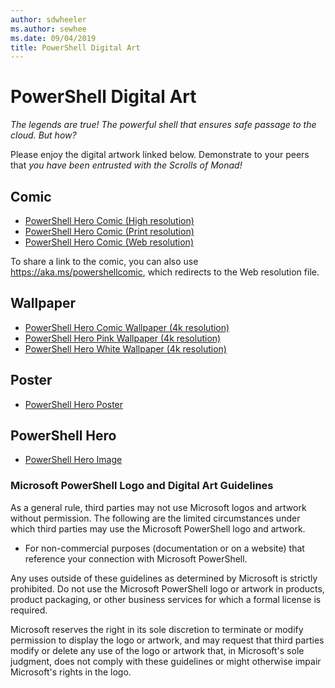 ```yaml
---
author: sdwheeler
ms.author: sewhee
ms.date: 09/04/2019
title: PowerShell Digital Art
---
```

# PowerShell Digital Art

*The legends are true! The powerful shell that ensures safe passage to the cloud. But how?*

Please enjoy the digital artwork linked below. Demonstrate to your peers that *you have been
entrusted with the Scrolls of Monad!*

## Comic

- [PowerShell Hero Comic (High resolution)](https://aka.ms/powershellherocomic_highres)
- [PowerShell Hero Comic (Print resolution)](https://aka.ms/powershellherocomic_print)
- [PowerShell Hero Comic (Web resolution)](https://aka.ms/powershellherocomic_web)

To share a link to the comic, you can also use <https://aka.ms/powershellcomic>, which redirects to
the Web resolution file.

## Wallpaper

- [PowerShell Hero Comic Wallpaper (4k resolution)](https://aka.ms/powershellherowallpaper)
- [PowerShell Hero Pink Wallpaper (4k resolution)](https://aka.ms/powershellherowallpaper1)
- [PowerShell Hero White Wallpaper (4k resolution)](https://aka.ms/powershellherowallpaper2)

## Poster

- [PowerShell Hero Poster](https://aka.ms/powershellheroposter)

## PowerShell Hero

- [PowerShell Hero Image](https://aka.ms/powershellhero)

### Microsoft PowerShell Logo and Digital Art Guidelines

As a general rule, third parties may not use Microsoft logos and artwork without permission. The
following are the limited circumstances under which third parties may use the Microsoft PowerShell
logo and artwork.

- For non-commercial purposes (documentation or on a website) that reference your connection with
  Microsoft PowerShell.

Any uses outside of these guidelines as determined by Microsoft is strictly prohibited. Do not use
the Microsoft PowerShell logo or artwork in products, product packaging, or other business services
for which a formal license is required.

Microsoft reserves the right in its sole discretion to terminate or modify permission to display
the logo or artwork, and may request that third parties modify or delete any use of the logo or
artwork that, in Microsoft's sole judgment, does not comply with these guidelines or might
otherwise impair Microsoft's rights in the logo.
